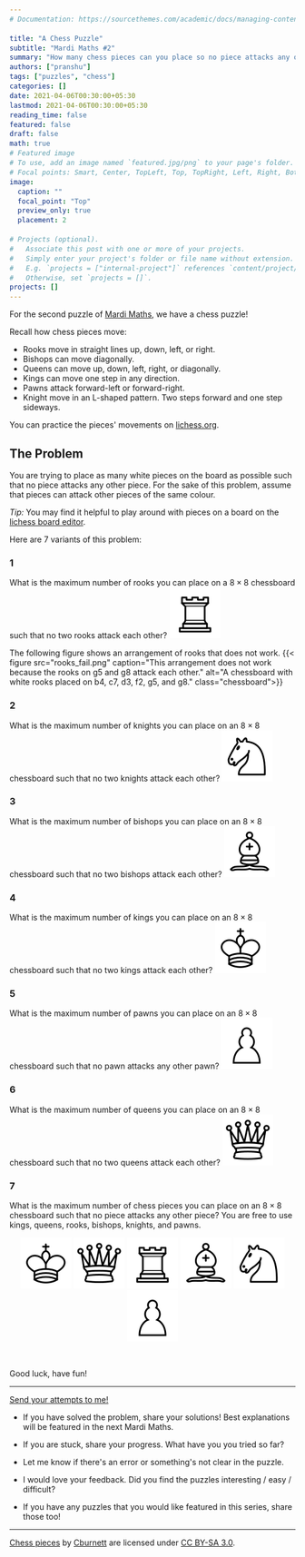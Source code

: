 ```yaml
---
# Documentation: https://sourcethemes.com/academic/docs/managing-content/

title: "A Chess Puzzle"
subtitle: "Mardi Maths #2"
summary: "How many chess pieces can you place so no piece attacks any other piece?"
authors: ["pranshu"]
tags: ["puzzles", "chess"]
categories: []
date: 2021-04-06T00:30:00+05:30
lastmod: 2021-04-06T00:30:00+05:30
reading_time: false
featured: false
draft: false
math: true
# Featured image
# To use, add an image named `featured.jpg/png` to your page's folder.
# Focal points: Smart, Center, TopLeft, Top, TopRight, Left, Right, BottomLeft, Bottom, BottomRight.
image:
  caption: ""
  focal_point: "Top"
  preview_only: true
  placement: 2

# Projects (optional).
#   Associate this post with one or more of your projects.
#   Simply enter your project's folder or file name without extension.
#   E.g. `projects = ["internal-project"]` references `content/project/deep-learning/index.md`.
#   Otherwise, set `projects = []`.
projects: []
---
```



For the second puzzle of [Mardi Maths](/mardi-maths), we have a chess puzzle!

Recall how chess pieces move:
- Rooks move in straight lines up, down, left, or right. 
- Bishops can move diagonally. 
- Queens can move up, down, left, right, or diagonally. 
- Kings can move one step in any direction. 
- Pawns attack forward-left or forward-right.
- Knight move in an L-shaped pattern. Two steps forward and one step sideways.

You can practice the pieces' movements on [lichess.org](https://lichess.org/learn).

## The Problem
You are trying to place as many white pieces on the board as possible such that no piece attacks any other piece. 
For the sake of this problem, assume that pieces can attack other pieces of the same colour. 

_Tip:_ You may find it helpful to play around with pieces on a board on the [lichess board editor](https://lichess.org/editor/8/8/8/8/8/8/8/8_w_-_-_0_1).

Here are 7 variants of this problem:

### 1
What is the maximum number of rooks you can place on a $8\times 8$ chessboard such that no two rooks attack each other?
<img src="white-rook.svg" class="float-right"/>

The following figure shows an arrangement of rooks that does not work. 
{{< figure src="rooks_fail.png" caption="This arrangement does not work because the rooks on g5 and g8 attack each other." alt="A chessboard with white rooks placed on b4, c7, d3, f2, g5, and g8." class="chessboard">}}

### 2
What is the maximum number of knights you can place on an $8 \times 8$ chessboard such that no two knights attack each other? 
<img src="white-knight.svg" class="float-right"/>


### 3
What is the maximum number of bishops you can place on an $8\times 8$ chessboard such that no two bishops attack each other?
<img src="white-bishop.svg" class="float-right"/>

### 4
What is the maximum number of kings you can place on an $8\times 8$ chessboard such that no two kings attack each other?
<img src="white-king.svg" class="float-right"/>

### 5
What is the maximum number of pawns you can place on an $8 \times 8$ chessboard such that no pawn attacks any other pawn? 
<img src="white-pawn.svg" class="float-right"/>

### 6
What is the maximum number of queens you can place on an $8 \times 8$ chessboard such that no two queens attack each other? 
<img src="white-queen.svg" class="float-right"/>



### 7
What is the maximum number of chess pieces you can place on an $8\times 8$ chessboard such that no piece attacks any other piece? You are free to use kings, queens, rooks, bishops, knights, and pawns. 
<div align=center>
<img src="white-king.svg" class="no-shadow"/>
<img src="white-queen.svg" class="no-shadow"/>
<img src="white-rook.svg" class="no-shadow"/>
<img src="white-bishop.svg" class="no-shadow"/>
<img src="white-knight.svg" class="no-shadow"/>
<img src="white-pawn.svg" class="no-shadow"/>
</div>

&nbsp;  



Good luck, have fun! 


---

[Send your attempts to me!](/contact) 

- If you have solved the problem, share your solutions! Best explanations will be featured in the next Mardi Maths. 

- If you are stuck, share your progress. What have you you tried so far? 

- Let me know if there's an error or something's not clear in the puzzle. 

- I would love your feedback. Did you find the puzzles interesting / easy / difficult?

- If you have any puzzles that you would like featured in this series, share those too!


---

[Chess pieces](https://commons.wikimedia.org/wiki/Category:SVG_chess_pieces) by [Cburnett](https://en.wikipedia.org/wiki/User:Cburnett) are licensed under [CC BY-SA 3.0](https://creativecommons.org/licenses/by-sa/3.0/deed.en). 
